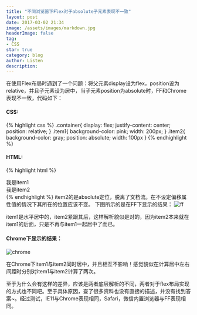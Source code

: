 ```yaml
---
title: "不同浏览器下Flex对于absolute子元素表现不一致"
layout: post
date: 2017-03-02 21:34
image: /assets/images/markdown.jpg
headerImage: false
tag:
- CSS
star: true
category: blog
author: Listen
description: 
---
```



在使用Flex布局时遇到了一个问题：将父元素display设为flex，position设为relative，并且子元素设为居中，当子元素position为absolute时，FF和Chrome表现不一致，代码如下：
#### CSS:
{% highlight css %}
		.container{
			display: flex;
			justify-content: center;
			position: relative;
		}
		.item1{
			background-color: pink;
			width: 200px;
		}
		.item2{
			background-color: gray;
			position: absolute;
			width: 100px
		}
{% endhighlight %}
#### HTML:
{% highlight html %}
	<div class="container">
		<div class="item1">
			我是item1	
		</div>
		<div class="item2">
			我是item2
		</div>
	</div>
{% endhighlight %}
item2的是absolute定位，脱离了文档流。在不设定偏移属性值的情况下其所在的位置应该不变。
下图所示的是在FF下显示的结果：
![ff]({{site.url}}/assets/postImg/ff.jpg)

item1是水平居中的，item2紧跟其后，这样解析貌似是对的，因为item2本来就在item1的后面，只是不再与item1一起居中了而已。

#### Chrome下显示的结果：
![chrome]({{site.url}}/assets/postImg/chrome.jpg)

在Chrome下item1与item2同时居中，并且相互不影响！感觉貌似在计算居中左右间距时分别对item1与item2计算了两次。

至于为什么会有这样的差异，应该是两者底层解析的不同，两者对于flex布局实现的方式也不同吧。至于具体原因，查了很多资料也没有直接的描述，并没有找到答案~。经过测试，IE11与Chrome表现相同，Safari，微信内置浏览器与FF表现相同。<i class="fa fa-smile-o fa-lg"></i>